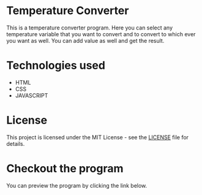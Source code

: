 # Temperature Converter
This is a temperature converter program. Here you can select any temperature variable that you want to convert and to convert to which ever you want as well. You can add value as well and get the result. 

# Technologies used
- HTML
- CSS
- JAVASCRIPT

# License
This project is licensed under the MIT License - see the [LICENSE](LICENSE) file for details.

# Checkout the program
You can preview the program by clicking the link below.